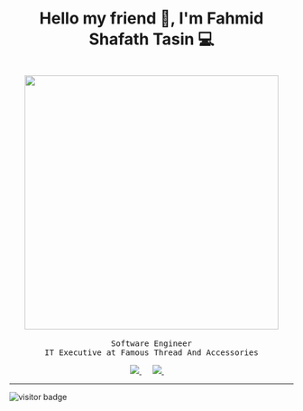 <h1 align='center'> Hello my friend 👋, I'm Fahmid Shafath Tasin 💻 </h1>

<p align="center">
  <br><img src="https://github.com/fahmidtasin/fahmidtasin/blob/master/developer.gif" width="450px"><br><br>
  <samp>Software Engineer</samp><br>
  <samp>IT Executive at Famous Thread And Accessories</samp>
  <br>
</p>

<p align='center'>
 <a href="https://www.linkedin.com/in/fahmid-shafath-tasin-27391619a/"><img src="https://img.shields.io/badge/linkedin-%230077B5.svg?&style=for-the-badge&logo=linkedin&logoColor=white" />  </a>&nbsp;&nbsp;&nbsp;&nbsp;
 <a href="mailto:ftasin141037@bscse.uiu.ac.bd?subject=Hello%20Fahmid"><img src="https://img.shields.io/badge/gmail-%23D14836.svg?&style=for-the-badge&logo=gmail&logoColor=white" />      </a>&nbsp;&nbsp;&nbsp;&nbsp;
</p>
<hr>
<p>
   <!--<img src="https://visitor-badge.laobi.icu/badge?page_id=ssabit" alt="visitor badge"/>-->
   <img src="http://estruyf-github.azurewebsites.net/api/VisitorHit?user=ssabit&repo=github-visitors-badge&countColorcountColor&countColor=%231572B6" alt="visitor badge"/>
</p>



 
